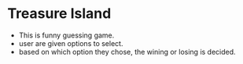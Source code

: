 # Treasure Island

- This is funny guessing game.
- user are given options to select.
- based on which option they chose, the wining or losing is decided.